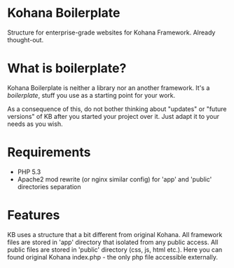 # Kohana Boilerplate

Structure for enterprise-grade websites for Kohana Framework. Already thought-out.

# What is boilerplate?

Kohana Boilerplate is neither a library nor an another framework. It's a *boilerplate*, stuff you use as a starting
point for your work.

As a consequence of this, do not bother thinking about "updates" or "future versions" of KB after you started your
project over it. Just adapt it to your needs as you wish.

# Requirements

- PHP 5.3
- Apache2 mod rewrite (or nginx similar config) for 'app' and 'public' directories separation

# Features

KB uses a structure that a bit different from original Kohana. All framework files are stored in 'app' directory that
isolated from any public access. All public files are stored in 'public' directory (css, js, html etc.). Here you can
found original Kohana index.php - the only php file accessible externally.